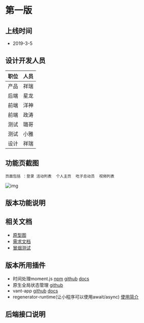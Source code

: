 # 第一版

## 上线时间

- 2019-3-5

## 设计开发人员
| 职位|人员 | 
| ---|---|
|  产品  | 祥瑞  |
|  后端  | 星龙  |
|  前端  | 洋神  |
|  前端  | 政涛  |
|  测试  | 璐哥  |
|  测试  | 小雅  |
|  设计  | 祥瑞  |
 
## 功能页截图
    页面包括 ：登录 活动列表  个人主页  吃子总动员  视频列表

![img](https://iqidao.oss-cn-shanghai.aliyuncs.com/static_resources/docs/WX20190227-180121.png)
## 版本功能说明

## 相关文档
- [原型图](https://iqidao.oss-cn-shanghai.aliyuncs.com/static_resources/docs/weixin_kid/%E7%88%B1%E6%A3%8B%E9%81%93%E2%80%94%E5%90%AF%E8%92%99%E5%B0%8F%E7%A8%8B%E5%BA%8F.rp)
- [需求文档](https://iqidao.oss-cn-shanghai.aliyuncs.com/static_resources/docs/weixin_kid/%E5%90%AF%E8%92%99%E5%B0%8F%E7%A8%8B%E5%BA%8F%E9%9C%80%E6%B1%82%E6%96%87%E6%A1%A3.xlsx)
- [冒烟测试](https://iqidao.oss-cn-shanghai.aliyuncs.com/static_resources/docs/weixin_kid/%E5%86%92%E7%83%9F-%E5%90%AF%E8%92%99%E5%B0%8F%E7%A8%8B%E5%BA%8F.xls)
## 版本所用插件
- 时间处理moment.js
    [npm](https://www.npmjs.com/package/moment)
    [github](https://github.com/moment/moment)
    [docs](http://momentjs.cn/docs/#/utilities/)
- 原生全局状态管理
    [github](https://github.com/yx675258207/wxMiniStore)
- vant-app
    [github](https://github.com/youzan/vant-weapp)
    [docs](https://youzan.github.io/vant-weapp/#/quickstart)
- regenerator-runtime(让小程序可以使用await/async)
    [使用简介](https://pluwen.com/archives/397)
## 后端接口说明